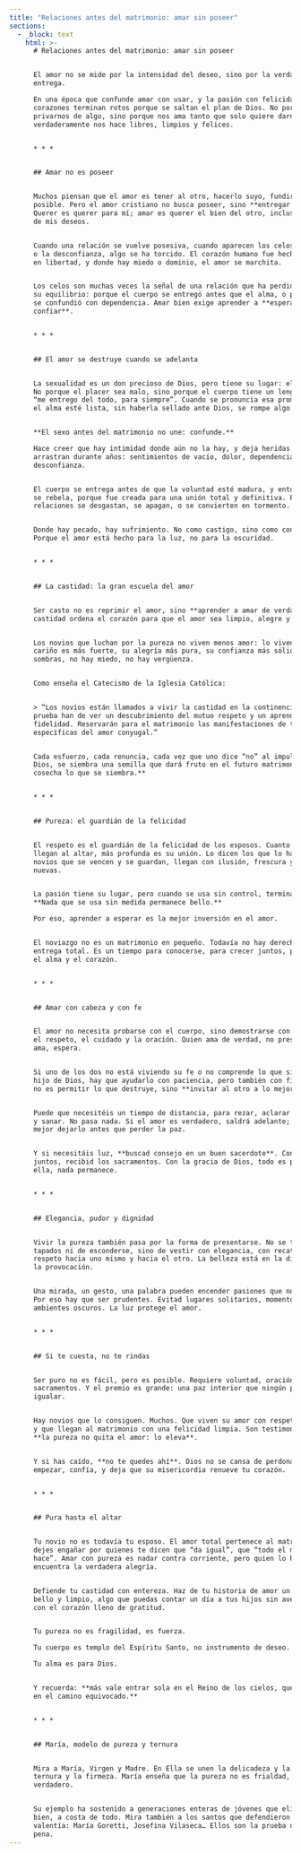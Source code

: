 ```yaml
---
title: "Relaciones antes del matrimonio: amar sin poseer"
sections:
  - _block: text
    html: >-
      # Relaciones antes del matrimonio: amar sin poseer


      El amor no se mide por la intensidad del deseo, sino por la verdad de la
      entrega.  

      En una época que confunde amar con usar, y la pasión con felicidad, muchos
      corazones terminan rotos porque se saltan el plan de Dios. No porque Él quiera
      privarnos de algo, sino porque nos ama tanto que solo quiere darnos lo que
      verdaderamente nos hace libres, limpios y felices.


      * * *


      ## Amar no es poseer


      Muchos piensan que el amor es tener al otro, hacerlo suyo, fundirse en todo lo
      posible. Pero el amor cristiano no busca poseer, sino **entregar y cuidar**.
      Querer es querer para mí; amar es querer el bien del otro, incluso por encima
      de mis deseos.


      Cuando una relación se vuelve posesiva, cuando aparecen los celos, el control
      o la desconfianza, algo se ha torcido. El corazón humano fue hecho para amar
      en libertad, y donde hay miedo o dominio, el amor se marchita.


      Los celos son muchas veces la señal de una relación que ha perdido su pureza o
      su equilibrio: porque el cuerpo se entregó antes que el alma, o porque el amor
      se confundió con dependencia. Amar bien exige aprender a **esperar, respetar y
      confiar**.


      * * *


      ## El amor se destruye cuando se adelanta


      La sexualidad es un don precioso de Dios, pero tiene su lugar: el matrimonio.
      No porque el placer sea malo, sino porque el cuerpo tiene un lenguaje que dice
      “me entrego del todo, para siempre”. Cuando se pronuncia esa promesa sin que
      el alma esté lista, sin haberla sellado ante Dios, se rompe algo dentro.


      **El sexo antes del matrimonio no une: confunde.**  

      Hace creer que hay intimidad donde aún no la hay, y deja heridas que se
      arrastran durante años: sentimientos de vacío, dolor, dependencia o
      desconfianza.


      El cuerpo se entrega antes de que la voluntad esté madura, y entonces el alma
      se rebela, porque fue creada para una unión total y definitiva. Por eso tantas
      relaciones se desgastan, se apagan, o se convierten en tormento.


      Donde hay pecado, hay sufrimiento. No como castigo, sino como consecuencia.
      Porque el amor está hecho para la luz, no para la oscuridad.


      * * *


      ## La castidad: la gran escuela del amor


      Ser casto no es reprimir el amor, sino **aprender a amar de verdad**. La
      castidad ordena el corazón para que el amor sea limpio, alegre y fiel.


      Los novios que luchan por la pureza no viven menos amor: lo viven mejor. Su
      cariño es más fuerte, su alegría más pura, su confianza más sólida. No hay
      sombras, no hay miedo, no hay vergüenza.


      Como enseña el Catecismo de la Iglesia Católica:


      > “Los novios están llamados a vivir la castidad en la continencia. En esta
      prueba han de ver un descubrimiento del mutuo respeto y un aprendizaje de la
      fidelidad. Reservarán para el matrimonio las manifestaciones de ternura
      específicas del amor conyugal.”


      Cada esfuerzo, cada renuncia, cada vez que uno dice “no” al impulso y “sí” a
      Dios, se siembra una semilla que dará fruto en el futuro matrimonio. **Se
      cosecha lo que se siembra.**


      * * *


      ## Pureza: el guardián de la felicidad


      El respeto es el guardián de la felicidad de los esposos. Cuanto más limpios
      llegan al altar, más profunda es su unión. Lo dicen los que lo han vivido: los
      novios que se vencen y se guardan, llegan con ilusión, frescura y ternura
      nuevas.


      La pasión tiene su lugar, pero cuando se usa sin control, termina cansando.
      **Nada que se usa sin medida permanece bello.**  

      Por eso, aprender a esperar es la mejor inversión en el amor.


      El noviazgo no es un matrimonio en pequeño. Todavía no hay derecho a la
      entrega total. Es un tiempo para conocerse, para crecer juntos, para preparar
      el alma y el corazón.


      * * *


      ## Amar con cabeza y con fe


      El amor no necesita probarse con el cuerpo, sino demostrarse con la fidelidad,
      el respeto, el cuidado y la oración. Quien ama de verdad, no presiona. Quien
      ama, espera.


      Si uno de los dos no está viviendo su fe o no comprende lo que significa ser
      hijo de Dios, hay que ayudarlo con paciencia, pero también con firmeza. Amar
      no es permitir lo que destruye, sino **invitar al otro a lo mejor de sí**.


      Puede que necesitéis un tiempo de distancia, para rezar, aclarar sentimientos
      y sanar. No pasa nada. Si el amor es verdadero, saldrá adelante; si no, es
      mejor dejarlo antes que perder la paz.


      Y si necesitáis luz, **buscad consejo en un buen sacerdote**. Confesaros, orad
      juntos, recibid los sacramentos. Con la gracia de Dios, todo es posible. Sin
      ella, nada permanece.


      * * *


      ## Elegancia, pudor y dignidad


      Vivir la pureza también pasa por la forma de presentarse. No se trata de ir
      tapados ni de esconderse, sino de vestir con elegancia, con recato, con
      respeto hacia uno mismo y hacia el otro. La belleza está en la dignidad, no en
      la provocación.


      Una mirada, un gesto, una palabra pueden encender pasiones que no deben arder.
      Por eso hay que ser prudentes. Evitad lugares solitarios, momentos ambiguos,
      ambientes oscuros. La luz protege el amor.


      * * *


      ## Si te cuesta, no te rindas


      Ser puro no es fácil, pero es posible. Requiere voluntad, oración y
      sacramentos. Y el premio es grande: una paz interior que ningún placer puede
      igualar.


      Hay novios que lo consiguen. Muchos. Que viven su amor con respeto y alegría,
      y que llegan al matrimonio con una felicidad limpia. Son testimonio de que
      **la pureza no quita el amor: lo eleva**.


      Y si has caído, **no te quedes ahí**. Dios no se cansa de perdonar. Vuelve a
      empezar, confía, y deja que su misericordia renueve tu corazón.


      * * *


      ## Pura hasta el altar


      Tu novio no es todavía tu esposo. El amor total pertenece al matrimonio. No te
      dejes engañar por quienes te dicen que “da igual”, que “todo el mundo lo
      hace”. Amar con pureza es nadar contra corriente, pero quien lo hace,
      encuentra la verdadera alegría.


      Defiende tu castidad con entereza. Haz de tu historia de amor un testimonio
      bello y limpio, algo que puedas contar un día a tus hijos sin avergonzarte,
      con el corazón lleno de gratitud.


      Tu pureza no es fragilidad, es fuerza.  

      Tu cuerpo es templo del Espíritu Santo, no instrumento de deseo.  

      Tu alma es para Dios.


      Y recuerda: **más vale entrar sola en el Reino de los cielos, que acompañada
      en el camino equivocado.**


      * * *


      ## María, modelo de pureza y ternura


      Mira a María, Virgen y Madre. En Ella se unen la delicadeza y la fuerza, la
      ternura y la firmeza. María enseña que la pureza no es frialdad, sino amor
      verdadero.


      Su ejemplo ha sostenido a generaciones enteras de jóvenes que eligieron amar
      bien, a costa de todo. Mira también a los santos que defendieron su pureza con
      valentía: María Goretti, Josefina Vilaseca… Ellos son la prueba de que vale la
      pena.
---
```


